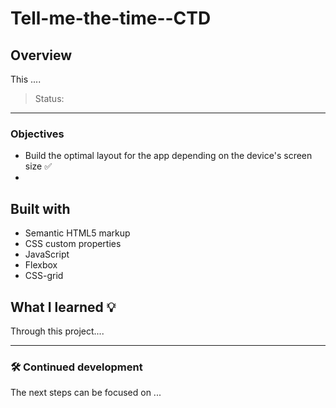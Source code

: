 # Tell-me-the-time--CTD


## Overview
This .... 

> Status:  

---

### Objectives
- Build the optimal layout for the app depending on the device's screen size ✅
- 

## Built with
- Semantic HTML5 markup
- CSS custom properties
- JavaScript
- Flexbox
- CSS-grid


## What I learned 💡
Through this project....

---
### 🛠️ Continued development

The next steps can be focused on ...
